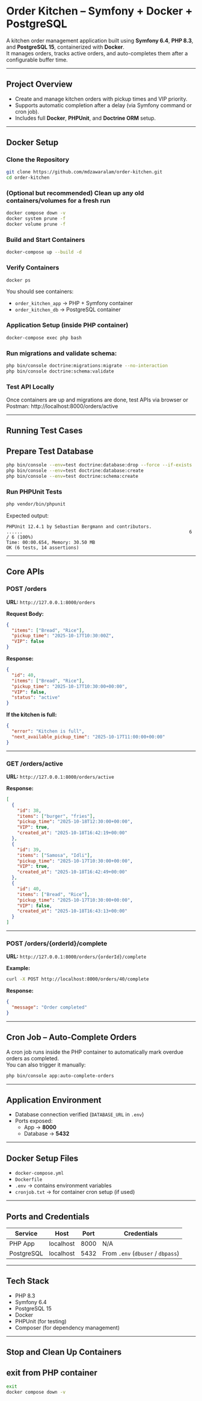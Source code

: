 # Order Kitchen – Symfony + Docker + PostgreSQL
  A kitchen order management application built using **Symfony 6.4**, **PHP 8.3**, and **PostgreSQL 15**, containerized with **Docker**.  
  It manages orders, tracks active orders, and auto-completes them after a configurable buffer time.

---

## Project Overview
  - Create and manage kitchen orders with pickup times and VIP priority.
  - Supports automatic completion after a delay (via Symfony command or cron job).
  - Includes full **Docker**, **PHPUnit**, and **Doctrine ORM** setup.

---

## Docker Setup

### Clone the Repository
```bash
git clone https://github.com/mdzawaralam/order-kitchen.git
cd order-kitchen
```

### (Optional but recommended) Clean up any old containers/volumes for a fresh run
```bash
docker compose down -v
docker system prune -f
docker volume prune -f
```

### Build and Start Containers
 ```bash
docker-compose up --build -d
```

### Verify Containers
 ```bash
docker ps
```
You should see containers:
- `order_kitchen_app` → PHP + Symfony container  
- `order_kitchen_db` → PostgreSQL container

### Application Setup (inside PHP container)
```bash
docker-compose exec php bash
```  

### Run migrations and validate schema:
```bash
php bin/console doctrine:migrations:migrate --no-interaction
php bin/console doctrine:schema:validate
```  

### Test API Locally
Once containers are up and migrations are done, test APIs via browser or Postman:
http://localhost:8000/orders/active

---

## Running Test Cases

## Prepare Test Database
```bash
php bin/console --env=test doctrine:database:drop --force --if-exists
php bin/console --env=test doctrine:database:create
php bin/console --env=test doctrine:schema:create
```

### Run PHPUnit Tests
```bash
php vendor/bin/phpunit
```
Expected output:
```
PHPUnit 12.4.1 by Sebastian Bergmann and contributors.
......                                                              6 / 6 (100%)
Time: 00:00.654, Memory: 30.50 MB
OK (6 tests, 14 assertions)
```
---

## Core APIs

### **POST /orders**
**URL:** `http://127.0.0.1:8000/orders`

**Request Body:**
```json
{
  "items": ["Bread", "Rice"],
  "pickup_time": "2025-10-17T10:30:00Z",
  "VIP": false
}
```

**Response:**
```json
{
  "id": 40,
  "items": ["Bread", "Rice"],
  "pickup_time": "2025-10-17T10:30:00+00:00",
  "VIP": false,
  "status": "active"
}
```
**If the kitchen is full:**
```json
{
  "error": "Kitchen is full",
  "next_available_pickup_time": "2025-10-17T11:00:00+00:00"
}
```

---

### **GET /orders/active**
**URL:** `http://127.0.0.1:8000/orders/active`  

**Response:**
```json
[
  {
    "id": 38,
    "items": ["burger", "fries"],
    "pickup_time": "2025-10-18T12:30:00+00:00",
    "VIP": true,
    "created_at": "2025-10-18T16:42:19+00:00"
  },
  {
    "id": 39,
    "items": ["Samosa", "Idli"],
    "pickup_time": "2025-10-17T10:30:00+00:00",
    "VIP": true,
    "created_at": "2025-10-18T16:42:49+00:00"
  },
  {
    "id": 40,
    "items": ["Bread", "Rice"],
    "pickup_time": "2025-10-17T10:30:00+00:00",
    "VIP": false,
    "created_at": "2025-10-18T16:43:13+00:00"
  }
]
```

---

### **POST /orders/{orderId}/complete**
**URL:** `http://127.0.0.1:8000/orders/{orderId}/complete`  

**Example:**
```bash
curl -X POST http://localhost:8000/orders/40/complete
```

**Response:**
```json
{
  "message": "Order completed"
}
```

---

## Cron Job – Auto-Complete Orders
A cron job runs inside the PHP container to automatically mark overdue orders as completed.  
You can also trigger it manually:
```bash
php bin/console app:auto-complete-orders
```

---

## Application Environment
- Database connection verified (`DATABASE_URL` in `.env`)
- Ports exposed:  
  - App → **8000**  
  - Database → **5432**

---

## Docker Setup Files
- `docker-compose.yml`
- `Dockerfile`
- `.env` → contains environment variables
- `cronjob.txt` → for container cron setup (if used)

---

## Ports and Credentials

| Service | Host | Port | Credentials |
|----------|------|------|--------------|
| PHP App | localhost | 8000 | N/A |
| PostgreSQL | localhost | 5432 | From `.env` (`dbuser` / `dbpass`) |

---

## Tech Stack
- PHP 8.3
- Symfony 6.4
- PostgreSQL 15
- Docker
- PHPUnit (for testing)
- Composer (for dependency management)

---

## Stop and Clean Up Containers
## exit from PHP container
```bash
exit
docker compose down -v
```
